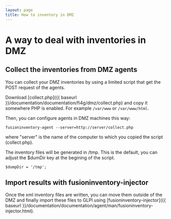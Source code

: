 ```yaml
---
layout: page
title: How to inventory in DMZ
---
```


# A way to deal with inventories in DMZ

## Collect the inventories from DMZ agents

You can collect your DMZ inventories by using a limited script that get the POST
request of the agents.

Download [collect.php]({{ baseurl }}/documentation/documentation/fi4g/dmz/collect.php) and copy it somewhere
PHP is enabled. For example `/var/www` or `/var/www/html`.

Then, you can configure agents in DMZ machines this way:

    fusioninventory-agent --server=http://server/collect.php

where "server" is the name of the computer to which you copied the script (collect.php).

The inventory files will be generated in /tmp. This is the default, you can
adjust the $dumDir key at the begining of the script.

    $dumpDir = '/tmp';

## Import results with fusioninventory-injector

Once the xml inventory files are written, you can move them outside of the DMZ and
finally import these files to GLPI using [fusioninventory-injector]({{ baseurl }}/documentation/documentation/agent/man/fusioninventory-injector.html).
